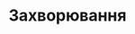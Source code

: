 ---
title: Захворювання
url: '/ua/disease'
menu:
  main:
    identifier: disease
    name: Захворювання
    weight: 2
featured_image: '/img/background_w.jpg'

layout: left-and-right
sections_folder: page-disease
---